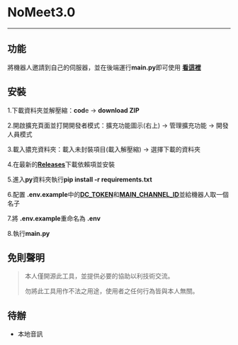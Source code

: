 # NoMeet3.0
---
## 功能
將機器人邀請到自己的伺服器，並在後端運行**main.py**即可使用
[**看這裡**](https://hackmd.io/@smallshawn95/python_discord_bot_base)

## 安裝
1.下載資料夾並解壓縮：**cod**e -> **download ZIP** 

2.開啟擴充頁面並打開開發者模式：擴充功能圖示(右上) -> 管理擴充功能 -> 開發人員模式

3.載入擃充資料夾：載入未封裝項目(載入解壓縮) -> 選擇下載的資料夾

4.在最新的[**Releases**](https://github.com/jx06T/NoMeet3.0/releases/tag/3.0.1)下載依賴項並安裝

5.進入**py**資料夾執行**pip install -r requirements.txt**

6.配置 **.env.example**中的[**DC_TOKEN**](https://hackmd.io/@smallshawn95/python_discord_bot_base)和[**MAIN_CHANNEL_ID**](https://yeecord.com/docs/commands/join-message#:~:text=%E5%8A%A0%E5%85%A5%E8%A8%8A%E6%81%AF%E3%80%82-,%E5%A6%82%E4%BD%95%E7%8D%B2%E5%BE%97%E9%A0%BB%E9%81%93%20ID,-%E9%80%B2%E5%85%A5%20Discord%20%E7%94%A8%E6%88%B6)並給機器人取一個名子

7.將 **.env.example**重命名為 **.env**

8.執行**main.py**

## 免則聲明
>本人僅開源此工具，並提供必要的協助以利技術交流。
>
>勿將此工具用作不法之用途，使用者之任何行為皆與本人無關。

## 待辦
- 本地音訊
